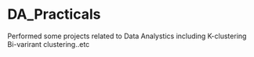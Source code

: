 # DA_Practicals
Performed some projects related to Data Analystics including K-clustering Bi-varirant clustering..etc
